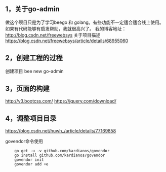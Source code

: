 ## 1，关于go-admin

做这个项目只是为了学习beego 和 golang。有些功能不一定适合适合线上使用。
如果有代码能够有启发帮助，我就很高兴了。
我的博客地址：
http://blog.csdn.net/freewebsys
关于项目描述
https://blog.csdn.net/freewebsys/article/details/68955060

## 2，创建工程的过程
创建项目
bee new go-admin

## 3，页面的构建
http://v3.bootcss.com/
https://jquery.com/download/

## 4，调整项目目录

https://blog.csdn.net/huwh_/article/details/77169858

govendor命令使用
```
    go get -u -v github.com/kardianos/govendor
    go install github.com/kardianos/govendor
    govendor init
    govendor add +e
```